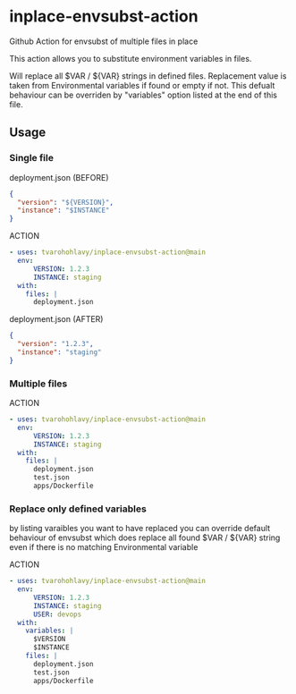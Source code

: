 # inplace-envsubst-action
Github Action for envsubst of multiple files in place

This action allows you to substitute environment variables in files.

Will replace all $VAR / ${VAR} strings in defined files. Replacement value is taken from Environmental variables if found or empty if not.
This defualt behaviour can be overriden by "variables" option listed at the end of this file.

## Usage

### Single file
deployment.json (BEFORE)
```json
{
  "version": "${VERSION}",
  "instance": "$INSTANCE"
}
```

ACTION
```yaml
- uses: tvarohohlavy/inplace-envsubst-action@main
  env:
      VERSION: 1.2.3
      INSTANCE: staging
  with:
    files: |
      deployment.json
```


deployment.json (AFTER)
```json
{
  "version": "1.2.3",
  "instance": "staging"
}
```

### Multiple files

ACTION
```yaml
- uses: tvarohohlavy/inplace-envsubst-action@main
  env:
      VERSION: 1.2.3
      INSTANCE: staging
  with:
    files: |
      deployment.json
      test.json
      apps/Dockerfile
```


### Replace only defined variables
by listing varaibles you want to have replaced you can override default behaviour of envsubst which does replace all found $VAR / ${VAR} string even if there is no matching Environmental variable

ACTION
```yaml
- uses: tvarohohlavy/inplace-envsubst-action@main
  env:
      VERSION: 1.2.3
      INSTANCE: staging
      USER: devops
  with:
    variables: |
      $VERSION
      $INSTANCE
    files: |
      deployment.json
      test.json
      apps/Dockerfile
```
